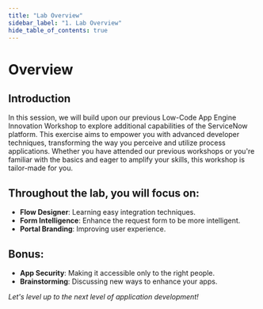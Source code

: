 ```yaml
---
title: "Lab Overview"
sidebar_label: "1. Lab Overview"
hide_table_of_contents: true
---
```


# Overview

## Introduction

In this session, we will build upon our previous Low-Code App Engine Innovation Workshop to explore additional capabilities of the ServiceNow platform. This exercise aims to empower you with advanced developer techniques, transforming the way you perceive and utilize process applications. Whether you have attended our previous workshops or you're familiar with the basics and eager to amplify your skills, this workshop is tailor-made for you.

## Throughout the lab, you will focus on:
- **Flow Designer**: Learning easy integration techniques.
- **Form Intelligence**: Enhance the request form  to be more intelligent.
- **Portal Branding**: Improving user experience.

## Bonus:
- **App Security**: Making it accessible only to the right people.
- **Brainstorming**: Discussing new ways to enhance your apps.

_Let's level up to the next level of application development!_